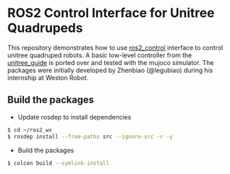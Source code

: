 # ROS2 Control Interface for Unitree Quadrupeds

This repository demonstrates how to use [ros2_control](https://control.ros.org/rolling/index.html) interface to control unitree quadruped robots. A basic low-level controller from the [unitree_guide](https://github.com/unitreerobotics/unitree_guide) is ported over and tested with the mujoco simulator. The packages were initially developed by Zhenbiao (@legubiao) during his internship at Weston Robot.

## Build the packages

* Update rosdep to install dependencies
  
```bash
$ cd ~/ros2_ws
$ rosdep install --from-paths src --ignore-src -r -y
```

* Build the packages

```bash
$ colcon build --symlink-install
```
